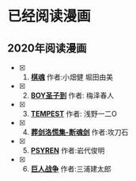 # 已经阅读漫画

## 2020年阅读漫画
- [x] 1. **[棋魂](./comics/2021/棋魂.md)**  作者:小畑健 堀田由美
- [x] 2. **[BOY圣子到](./comics/2021/BOY圣子到.md)**  作者: 梅泽春人
- [x] 3. **[TEMPEST](./comics/2021/TEMPEST.md)**  作者: 浅野一二O
- [x] 4. **[葬剑洛慌集-断魂剑](./comics/2021/葬剑洛慌集-断魂剑.md)** 作者:攻刀石
- [x] 5. **[PSYREN](./comics/2021/PSYREN.md)** 作者:岩代俊明
- [x] 6. **[巨人战争](./comics/2021/巨人战争.md)** 作者:三浦建太郎
